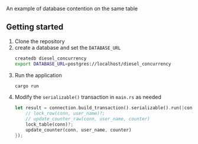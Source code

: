 An example of database contention on the same table

## Getting started
1. Clone the repository
2. create a database and set the `DATABASE_URL`
    ```bash
    createdb diesel_concurrency
    export DATABASE_URL=postgres://localhost/diesel_concurrency
    ```
3. Run the application
    ```bash
    cargo run
    ```
4. Modify the `serializable()` transaction in `main.rs` as needed
    ```rust
    let result = connection.build_transaction().serializable().run(|conn| {
        // lock_row(conn, user_name)?;
        // update_counter_raw(conn, user_name, counter)
        lock_table(conn)?;
        update_counter(conn, user_name, counter)
    });
    ```